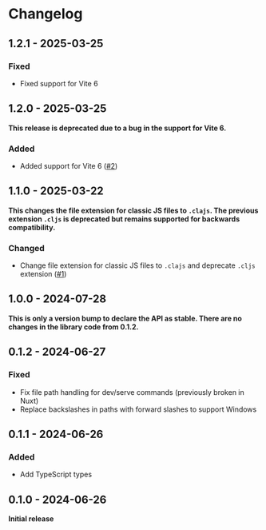 # Changelog

## 1.2.1 - 2025-03-25

### Fixed

* Fixed support for Vite 6

## 1.2.0 - 2025-03-25

**This release is deprecated due to a bug in the support for Vite 6.**

### Added

* Added support for Vite 6 ([#2](https://github.com/jack126guy/vite-plugin-classic-js/issues/2))

## 1.1.0 - 2025-03-22

**This changes the file extension for classic JS files to `.clajs`. The previous extension `.cljs` is deprecated but remains supported for backwards compatibility.**

### Changed

* Change file extension for classic JS files to `.clajs` and deprecate `.cljs` extension ([#1](https://github.com/jack126guy/vite-plugin-classic-js/issues/1))

## 1.0.0 - 2024-07-28

**This is only a version bump to declare the API as stable. There are no changes in the library code from 0.1.2.**

## 0.1.2 - 2024-06-27

### Fixed

* Fix file path handling for dev/serve commands (previously broken in Nuxt)
* Replace backslashes in paths with forward slashes to support Windows

## 0.1.1 - 2024-06-26

### Added

* Add TypeScript types

## 0.1.0 - 2024-06-26

**Initial release**
